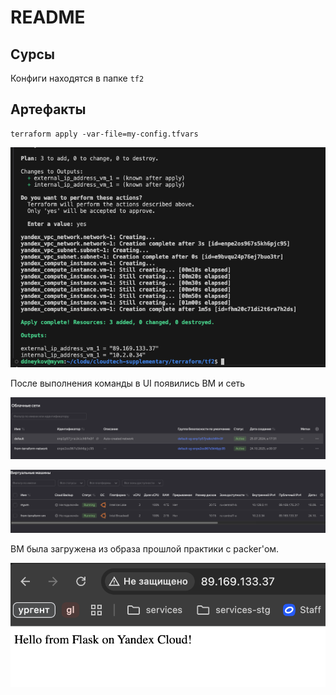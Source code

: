 # README

## Сурсы
Конфиги находятся в папке `tf2`
## Артефакты

```
terraform apply -var-file=my-config.tfvars
```

![alt text](image.png)

После выполнения команды в UI появились ВМ и сеть

![alt text](image-1.png)

![alt text](image-2.png)

ВМ была загружена из образа прошлой практики с packer'ом.

![alt text](image-3.png)